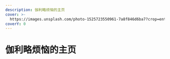 ```yaml
---
description: 伽利略烦恼的主页
cover: >-
  https://images.unsplash.com/photo-1525723550961-7a8f846d6ba7?crop=entropy&cs=srgb&fm=jpg&ixid=MnwxOTcwMjR8MHwxfHNlYXJjaHw4fHx3aW5kfGVufDB8fHx8MTY0ODk3OTM5Nw&ixlib=rb-1.2.1&q=85
coverY: 0
---
```


# 伽利略烦恼的主页

&#x20;
